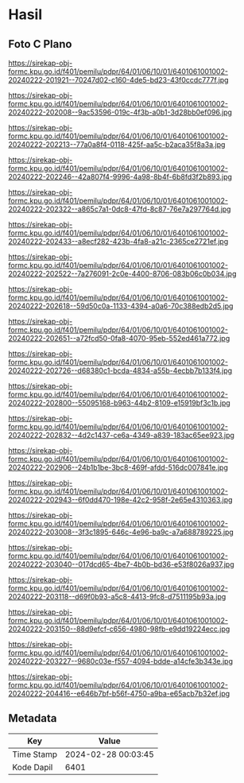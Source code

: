 # Hasil

## Foto C Plano

https://sirekap-obj-formc.kpu.go.id/f401/pemilu/pdpr/64/01/06/10/01/6401061001002-20240222-201921--70247d02-c160-4de5-bd23-43f0ccdc777f.jpg

https://sirekap-obj-formc.kpu.go.id/f401/pemilu/pdpr/64/01/06/10/01/6401061001002-20240222-202008--9ac53596-019c-4f3b-a0b1-3d28bb0ef096.jpg

https://sirekap-obj-formc.kpu.go.id/f401/pemilu/pdpr/64/01/06/10/01/6401061001002-20240222-202213--77a0a8f4-0118-425f-aa5c-b2aca35f8a3a.jpg

https://sirekap-obj-formc.kpu.go.id/f401/pemilu/pdpr/64/01/06/10/01/6401061001002-20240222-202246--42a807f4-9996-4a98-8b4f-6b8fd3f2b893.jpg

https://sirekap-obj-formc.kpu.go.id/f401/pemilu/pdpr/64/01/06/10/01/6401061001002-20240222-202322--a865c7a1-0dc8-47fd-8c87-76e7a297764d.jpg

https://sirekap-obj-formc.kpu.go.id/f401/pemilu/pdpr/64/01/06/10/01/6401061001002-20240222-202433--a8ecf282-423b-4fa8-a21c-2365ce2721ef.jpg

https://sirekap-obj-formc.kpu.go.id/f401/pemilu/pdpr/64/01/06/10/01/6401061001002-20240222-202522--7a276091-2c0e-4400-8706-083b06c0b034.jpg

https://sirekap-obj-formc.kpu.go.id/f401/pemilu/pdpr/64/01/06/10/01/6401061001002-20240222-202618--59d50c0a-1133-4394-a0a6-70c388edb2d5.jpg

https://sirekap-obj-formc.kpu.go.id/f401/pemilu/pdpr/64/01/06/10/01/6401061001002-20240222-202651--a72fcd50-0fa8-4070-95eb-552ed461a772.jpg

https://sirekap-obj-formc.kpu.go.id/f401/pemilu/pdpr/64/01/06/10/01/6401061001002-20240222-202726--d68380c1-bcda-4834-a55b-4ecbb7b133f4.jpg

https://sirekap-obj-formc.kpu.go.id/f401/pemilu/pdpr/64/01/06/10/01/6401061001002-20240222-202800--55095168-b963-44b2-8109-e15919bf3c1b.jpg

https://sirekap-obj-formc.kpu.go.id/f401/pemilu/pdpr/64/01/06/10/01/6401061001002-20240222-202832--4d2c1437-ce6a-4349-a839-183ac65ee923.jpg

https://sirekap-obj-formc.kpu.go.id/f401/pemilu/pdpr/64/01/06/10/01/6401061001002-20240222-202906--24b1b1be-3bc8-469f-afdd-516dc007841e.jpg

https://sirekap-obj-formc.kpu.go.id/f401/pemilu/pdpr/64/01/06/10/01/6401061001002-20240222-202943--6f0dd470-198e-42c2-958f-2e65e4310363.jpg

https://sirekap-obj-formc.kpu.go.id/f401/pemilu/pdpr/64/01/06/10/01/6401061001002-20240222-203008--3f3c1895-646c-4e96-ba9c-a7a688789225.jpg

https://sirekap-obj-formc.kpu.go.id/f401/pemilu/pdpr/64/01/06/10/01/6401061001002-20240222-203040--017dcd65-4be7-4b0b-bd36-e53f8026a937.jpg

https://sirekap-obj-formc.kpu.go.id/f401/pemilu/pdpr/64/01/06/10/01/6401061001002-20240222-203118--d69f0b93-a5c8-4413-9fc8-d7511195b93a.jpg

https://sirekap-obj-formc.kpu.go.id/f401/pemilu/pdpr/64/01/06/10/01/6401061001002-20240222-203150--88d9efcf-c656-4980-98fb-e9dd19224ecc.jpg

https://sirekap-obj-formc.kpu.go.id/f401/pemilu/pdpr/64/01/06/10/01/6401061001002-20240222-203227--9680c03e-f557-4094-bdde-a14cfe3b343e.jpg

https://sirekap-obj-formc.kpu.go.id/f401/pemilu/pdpr/64/01/06/10/01/6401061001002-20240222-204416--e646b7bf-b56f-4750-a9ba-e65acb7b32ef.jpg


## Metadata

| Key        | Value               |
| ---------- | ------------------- |
| Time Stamp | 2024-02-28 00:03:45 |
| Kode Dapil | 6401                |



